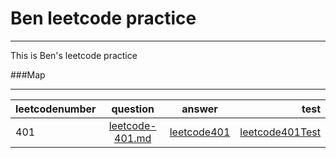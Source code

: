 # Ben leetcode practice
*****
 This is Ben's leetcode practice

###Map
*****
leetcodenumber|question|answer|test
--------------|:------:|:----:|---:
401|[leetcode-401.md](src/question/leetcode-401.md)|[leetcode401](src/main/java/leetcode401.java)|[leetcode401Test](src/test/java/leetcode401Test.java)